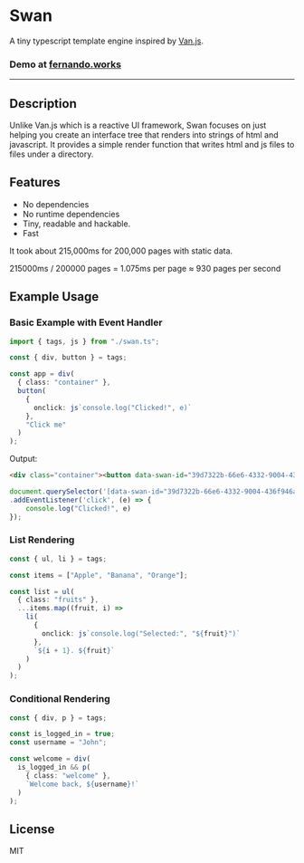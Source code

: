 # Swan
A tiny typescript template engine inspired by [Van.js](https://github.com/vanjs-org/van).

### Demo at [fernando.works](https://fernando.works)

---

## Description
Unlike Van.js which is a reactive UI framework, Swan focuses on just helping you create an interface tree that renders into strings of html and javascript. It provides a simple render function that writes html and js files to files under a directory.

## Features
- No dependencies
- No runtime dependencies
- Tiny, readable and hackable.
- Fast

It took about 215,000ms for 200,000 pages with static data.

215000ms / 200000 pages = 1.075ms per page
≈ 930 pages per second

## Example Usage

### Basic Example with Event Handler
```typescript
import { tags, js } from "./swan.ts";

const { div, button } = tags;

const app = div(
  { class: "container" },
  button(
    { 
      onclick: js`console.log("Clicked!", e)` 
    },
    "Click me"
  )
);
```

Output:

```html
<div class="container"><button data-swan-id="39d7322b-66e6-4332-9004-436f946ac50a">Click me</button></div>
```

```javascript
document.querySelector('[data-swan-id="39d7322b-66e6-4332-9004-436f946ac50a"]')
.addEventListener('click', (e) => {
    console.log("Clicked!", e)
});
```

### List Rendering
```typescript
const { ul, li } = tags;

const items = ["Apple", "Banana", "Orange"];

const list = ul(
  { class: "fruits" },
  ...items.map((fruit, i) => 
    li(
      { 
        onclick: js`console.log("Selected:", "${fruit}")` 
      },
      `${i + 1}. ${fruit}`
    )
  )
);
```

### Conditional Rendering
```typescript
const { div, p } = tags;

const is_logged_in = true;
const username = "John";

const welcome = div(
  is_logged_in && p(
    { class: "welcome" },
    `Welcome back, ${username}!`
  )
);
```

## License
MIT
